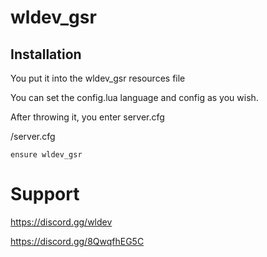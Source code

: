 # wldev_gsr

## Installation
You put it into the wldev_gsr resources file

You can set the config.lua language and config as you wish.

After throwing it, you enter server.cfg

/server.cfg
```
ensure wldev_gsr
```

# Support
https://discord.gg/wldev

https://discord.gg/8QwqfhEG5C